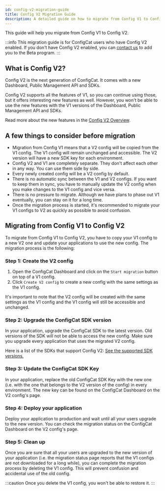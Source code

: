 ```yaml
---
id: config-v2-migration-guide
title: Config V2 Migration Guide
description: A detailed guide on how to migrate from Config V1 to Config V2.
---
```


This guide will help you migrate from Config V1 to Config V2.

:::info
This migration guide is for ConfigCat users who have Config V2 enabled. If you don't have Config V2 enabled, you can [contact us](https://configcat.com/support/) to add you to the Beta program.
:::

## What is Config V2?

Config V2 is the next generation of ConfigCat. It comes with a new Dashboard, Public Management API and SDKs.

Config V2 supports all the features of V1, so you can continue using those, but it offers interesting new features as well. However, you won't be able to use the new features with the V1 versions of the Dashboard, Public Management API and SDKs.

Read more about the new features in the [Config V2 Overview](/advanced/config-v2).

## A few things to consider before migration

- Migration from Config V1 means that a V2 config will be copied from the V1 config. The V1 config will remain unchanged and accessible. The V2 version will have a new SDK key for each environment.
- Config V2 and V1 are completely separate. They don't affect each other in any way. You can use them side by side.
- Every newly created config will be a V2 config by default.
- There is no automatic sync between the V1 and V2 configs. If you want to keep them in sync, you have to manually update the V2 config when you make changes to the V1 config and vice versa.
- There is no pressure to migrate. Although we have plans to phase out V1 eventually, you can stay on it for a long time.
- Once the migration process is started, it's recommended to migrate your V1 configs to V2 as quickly as possible to avoid confusion. 

## Migrating from Config V1 to Config V2

To migrate from Config V1 to Config V2, you have to copy your V1 config to a new V2 one and update your applications to use the new config. The migration process is the following:

### Step 1: Create the V2 config

1. Open the ConfigCat Dashboard and click on the `Start migration` button on top of a V1 config.
2. Click `Create V2 config` to create a new config with the same settings as the V1 config.

It's important to note that the V2 config will be created with the same settings as the V1 config and the V1 config will still be accessible and unchanged.

### Step 2: Upgrade the ConfigCat SDK version

In your application, upgrade the ConfigCat SDK to the latest version. Old versions of the SDK will not be able to access the new config. Make sure you upgrade every application that uses the migrated V2 config.

Here is a list of the SDKs that support Config V2: [See the supported SDK versions.](advanced/config-v2-sdk-compatibility.md)

### Step 3: Update the ConfigCat SDK Key

In your application, replace the old ConfigCat SDK Key with the new one (i.e. with the one that belongs to the V2 version of the config) in every environment. The new key can be found on the ConfigCat Dashboard on the V2 config's page.

### Step 4: Deploy your application

Deploy your application to production and wait until all your users upgrade to the new version. You can check the migration status on the ConfigCat Dashboard on the V2 config's page.

### Step 5: Clean up

Once you are sure that all your users are upgraded to the new version of your application (i.e. the migration status page reports that the V1 configs are not downloaded for a long while), you can complete the migration process by deleting the V1 config. This will prevent confusion and accidental use of the old config.

:::caution
Once you delete the V1 config, you won't be able to restore it.
:::